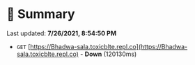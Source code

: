 # 📖 Summary
Last updated: **7/26/2021, 8:54:50 PM**

- `GET` [https://Bhadwa-sala.toxicblte.repl.co](https://Bhadwa-sala.toxicblte.repl.co) - **Down** (120130ms)
